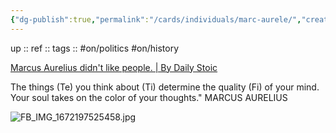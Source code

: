 ```yaml
---
{"dg-publish":true,"permalink":"/cards/individuals/marc-aurele/","created":"2022-12-25T14:31:16.293+01:00","updated":"2023-04-20T10:08:58.735+02:00"}
---
```


up :: 
ref :: 
tags :: #on/politics #on/history 

[Marcus Aurelius didn't like people. | By Daily Stoic](https://www.facebook.com/watch/?ref=saved&v=172503052358068)


<div class="transclusion internal-embed is-loaded"><div class="markdown-embed">





</div></div>

The things (Te) you think about (Ti) determine the quality (Fi) of your mind. Your soul takes on the color of your thoughts."
MARCUS AURELIUS

![FB_IMG_1672197525458.jpg](/img/user/EXTRAS/Images/FB_IMG_1672197525458.jpg)